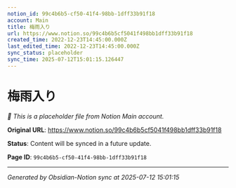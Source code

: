 ```yaml
---
notion_id: 99c4b6b5-cf50-41f4-98bb-1dff33b91f18
account: Main
title: 梅雨入り
url: https://www.notion.so/99c4b6b5cf5041f498bb1dff33b91f18
created_time: 2022-12-23T14:45:00.000Z
last_edited_time: 2022-12-23T14:45:00.000Z
sync_status: placeholder
sync_time: 2025-07-12T15:01:15.126447
---
```


# 梅雨入り

*🔄 This is a placeholder file from Notion Main account.*

**Original URL**: https://www.notion.so/99c4b6b5cf5041f498bb1dff33b91f18

**Status**: Content will be synced in a future update.

**Page ID**: `99c4b6b5-cf50-41f4-98bb-1dff33b91f18`

---

*Generated by Obsidian-Notion sync at 2025-07-12 15:01:15*
